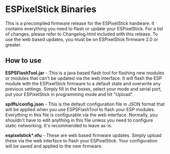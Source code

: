 ESPixelStick Binaries
=====================
This is a precompiled firmware release for the ESPixelStick hardware.  It contains everything you need to flash or update your ESPixelStick.  For a list of changes, please refer to Changelog.html included with this release.  To use the web based updates, you must be on ESPixelStick firmware 2.0 or greater.

How to use
----------
**ESPSFlashTool.jar** - This is a java based flash tool for flashing new modules or modules that can't be updated via the web interface.  It will flash the ESP module with the ESPixelStick firmware to a default state and overwrite any previous settings.  Simply fill in the boxes, select your mode and serial port, put your ESPixelStick in programming mode and hit "Upload".

**spiffs/config.json** - This is the default configuration file in JSON format that will be applied when you use ESPSFlashTool to flash your ESP modules. Everything in this file is configurable via the web interface. Normally, you shouldn't have to edit anything in this file unless you need to configure static networking.  It's recommended to leave as-is.

**espixelstick\*.efu** - These are web based firmware updates. Simply upload these via the web interface to flash your ESPixelStick.  Your configuration will be saved and applied to the new firmware.
